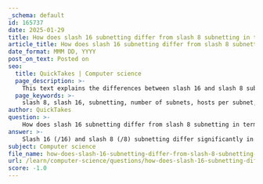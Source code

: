 ```yaml
---
_schema: default
id: 165737
date: 2025-01-29
title: How does slash 16 subnetting differ from slash 8 subnetting in terms of subnet creation?
article_title: How does slash 16 subnetting differ from slash 8 subnetting in terms of subnet creation?
date_format: MMM DD, YYYY
post_on_text: Posted on
seo:
  title: QuickTakes | Computer science
  page_description: >-
    This text explains the differences between slash 16 and slash 8 subnetting, including subnet masks, the number of subnets created, and hosts available per subnet.
  page_keywords: >-
    slash 8, slash 16, subnetting, number of subnets, hosts per subnet, subnet mask, IP addresses, network design
author: QuickTakes
question: >-
    How does slash 16 subnetting differ from slash 8 subnetting in terms of subnet creation?
answer: >-
    Slash 16 (/16) and slash 8 (/8) subnetting differ significantly in terms of the number of subnets created and the number of hosts available per subnet.\n\n### Subnetting Overview\n\n1. **Slash 8 (/8) Subnetting**:\n   - **Subnet Mask**: 255.0.0.0\n   - **Network Portion**: 8 bits (the first octet)\n   - **Host Portion**: 24 bits (the remaining three octets)\n   - **Total Number of Subnets**: When subnetting a /8 network, you can borrow bits from the host portion. For example, if you borrow 10 bits, you can create $2^{10} = 1024$ subnets.\n   - **Hosts per Subnet**: The number of hosts per subnet can be calculated as $2^{(24 - n)} - 2$, where $n$ is the number of bits borrowed. For example, if you borrow 10 bits, the number of hosts per subnet would be $2^{(24 - 10)} - 2 = 2^{14} - 2 = 16382$ hosts.\n\n2. **Slash 16 (/16) Subnetting**:\n   - **Subnet Mask**: 255.255.0.0\n   - **Network Portion**: 16 bits (the first two octets)\n   - **Host Portion**: 16 bits (the remaining two octets)\n   - **Total Number of Subnets**: When subnetting a /16 network, you can also borrow bits from the host portion. For example, if you borrow 7 bits, you can create $2^{7} = 128$ subnets.\n   - **Hosts per Subnet**: The number of hosts per subnet can be calculated as $2^{(16 - n)} - 2$. If you borrow 7 bits, the number of hosts per subnet would be $2^{(16 - 7)} - 2 = 2^{9} - 2 = 510$ hosts.\n\n### Summary of Differences\n\n- **Number of Subnets**: \n  - A /8 network can create a larger number of subnets compared to a /16 network when borrowing bits from the host portion.\n  \n- **Hosts per Subnet**: \n  - A /8 network allows for a significantly larger number of hosts per subnet compared to a /16 network, making it suitable for larger networks.\n\n### Example Tables\n\nHere are simplified tables illustrating the differences:\n\n#### Slash 8 Subnetting Example\n| Prefix Length | Subnet Mask      | # of Subnets | # of Hosts per Subnet |\n|---------------|------------------|--------------|-----------------------|\n| /8            | 255.0.0.0        | 1            | 16,777,214            |\n| /9            | 255.128.0.0      | 2            | 8,388,606             |\n| /10           | 255.192.0.0      | 4            | 4,194,302             |\n| /11           | 255.224.0.0      | 8            | 2,097,150             |\n| /12           | 255.240.0.0      | 16           | 1,048,574             |\n| /13           | 255.248.0.0      | 32           | 524,286               |\n| /14           | 255.252.0.0      | 64           | 262,142               |\n| /15           | 255.254.0.0      | 128          | 131,070               |\n| /16           | 255.255.0.0      | 256          | 65,534                |\n\n#### Slash 16 Subnetting Example\n| Prefix Length | Subnet Mask      | # of Subnets | # of Hosts per Subnet |\n|---------------|------------------|--------------|-----------------------|\n| /16           | 255.255.0.0      | 1            | 65,534                |\n| /17           | 255.255.128.0    | 2            | 32,766                |\n| /18           | 255.255.192.0    | 4            | 16,382                |\n| /19           | 255.255.224.0    | 8            | 8,190                 |\n| /20           | 255.255.240.0    | 16           | 4,094                 |\n| /21           | 255.255.248.0    | 32           | 2,046                 |\n| /22           | 255.255.252.0    | 64           | 1,022                 |\n| /23           | 255.255.254.0    | 128          | 510                   |\n| /24           | 255.255.255.0    | 256          | 254                   |\n\nIn conclusion, the choice between /8 and /16 subnetting depends on the specific needs of the network, including the number of required subnets and hosts.
subject: Computer science
file_name: how-does-slash-16-subnetting-differ-from-slash-8-subnetting-in-terms-of-subnet-creation.md
url: /learn/computer-science/questions/how-does-slash-16-subnetting-differ-from-slash-8-subnetting-in-terms-of-subnet-creation
score: -1.0
---
```


&nbsp;